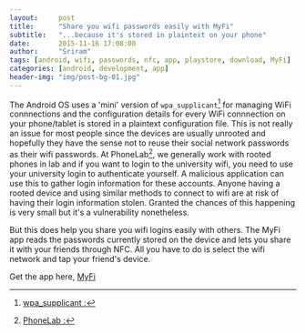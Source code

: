 ```yaml
---
layout:     post
title:      "Share you wifi passwords easily with MyFi"
subtitle:   "...because it's stored in plaintext on your phone"
date:       2015-11-16 17:08:00
author:     "Sriram"
tags: [android, wifi, passwords, nfc, app, playstore, download, MyFi]
categories: [android, development, app]
header-img: "img/post-bg-01.jpg"
---
```


The Android OS uses a 'mini' version of `wpa_supplicant`[^ws] for managing WiFi connnections and the configuration details for every WiFi connnection on your phone/tablet is stored in <!--more-->a plaintext configuration file. This is not really an issue for most people since the devices are usually unrooted and hopefully they have the sense not to reuse their social network passwords as their wifi passwords. At PhoneLab[^pl], we generally work with rooted phones in lab and if you want to login to the university wifi, you need to use your university login to authenticate yourself. A malicious application can use this to gather login information for these accounts. Anyone having a rooted device and using similar methods to connect to wifi are at risk of having their login information stolen. Granted the chances of this happening is very small but it's a vulnerability nonetheless.

But this does help you share you wifi logins easily with others. The MyFi app reads the passwords currently stored on the device and lets you share it with your friends through NFC. All you have to do is select the wifi network and tap your friend's device.

Get the app here,
[MyFi](https://play.google.com/store/apps/details?id=io.github.srirambms.myfi)


[^ws]:[wpa_supplicant :](https://en.wikipedia.org/wiki/Wpa_supplicant)
[^pl]:[PhoneLab :](https://phone-lab.org/)
